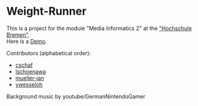 # Weight-Runner
This is a project for the module "Media Informatics 2" at the ["Hochschule Bremen"](http://www.hs-bremen.de/). </br>
Here is a [Demo](http://mueller-jan.github.io/weight-runner/).

Contributors (alphabetical order):
* [cschaf](https://github.com/cschaf/)
* [lschoenawa](https://github.com/lschoenawa/)
* [mueller-jan](https://github.com/mueller-jan/)
* [ywesseloh](https://github.com/ywesseloh)

Background music by youtube/GermanNintendoGamer
